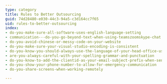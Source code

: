 ```yaml
---
type: category
title: Rules to Better Outsourcing
guid: 74d28480-e030-44c3-94a5-c3d164cc7f65
uid: rules-to-better-outsourcing
index:
- do-you-make-sure-all-software-uses-english-language-setting
- communication---do-you-go-beyond-text-when-using-teamszoomskype-chat
- do-you-avoid-chinese-or-messy-code-on-your-website
- do-you-make-sure-your-visual-studio-encoding-is-consistent
- do-you-know-you-should-always-use-the-language-of-your-head-office-usually-english
- are-you-always-careful-with-your-spelling-grammar-and-punctuation
- do-you-know-to-add-the-clientid-as-your-email-subject-prefix-when-sending-an-email-regarding-a-client
- do-you-show-your-phone-number-to-allow-for-emergency-communication
- do-you-share-screens-when-working-remotely

---
```

 

